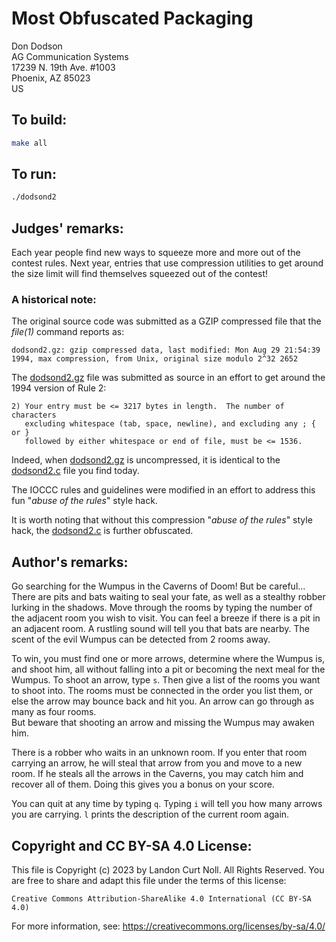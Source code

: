 # Most Obfuscated Packaging

Don Dodson  
AG Communication Systems  
17239 N. 19th Ave. #1003  
Phoenix, AZ 85023    
US  

## To build:

```sh
make all
```

## To run:

```sh
./dodsond2
```

## Judges' remarks:

Each year people find new ways to squeeze more and more out of the
contest rules.  Next year, entries that use compression utilities
to get around the size limit will find themselves squeezed out of
the contest!

### A historical note:

The original source code was submitted as a GZIP compressed file
that the _file(1)_ command reports as:

```
dodsond2.gz: gzip compressed data, last modified: Mon Aug 29 21:54:39 1994, max compression, from Unix, original size modulo 2^32 2652
```

The [dodsond2.gz](dodsond2.gz) file was submitted as source
in an effort to get around the 1994 version of Rule 2:

```
2) Your entry must be <= 3217 bytes in length.  The number of characters
   excluding whitespace (tab, space, newline), and excluding any ; { or }
   followed by either whitespace or end of file, must be <= 1536.
```

Indeed, when [dodsond2.gz](dodsond2.gz) is uncompressed, it is identical
to the [dodsond2.c](dodsond2.c) file you find today.

The IOCCC rules and guidelines were modified in an effort to address
this fun "_abuse of the rules_" style hack.

It is worth noting that without this compression "_abuse of the rules_"
style hack, the [dodsond2.c](dodsond2.c) is further obfuscated.

## Author's remarks:

Go searching for the Wumpus in the Caverns of Doom!  But be careful...
There are pits and bats waiting to seal your fate, as well as a 
stealthy robber lurking in the shadows.  Move through the rooms by 
typing the number of the adjacent room you wish to visit.  You can 
feel a breeze if there is a pit in an adjacent room.  A rustling sound 
will tell you that bats are nearby.  The scent of the evil Wumpus can 
be detected from 2 rooms away.

To win, you must find one or more arrows, determine where the Wumpus 
is, and shoot him, all without falling into a pit or becoming the 
next meal for the Wumpus.  To shoot an arrow, type `s`.  Then give a 
list of the rooms you want to shoot into.  The rooms must be 
connected in the order you list them, or else the arrow may bounce 
back and hit you.  An arrow can go through as many as four rooms.  
But beware that shooting an arrow and missing the Wumpus may
awaken him.

There is a robber who waits in an unknown room. If you enter
that room carrying an arrow, he will steal that arrow from you
and move to a new room.  If he steals all the arrows in the
Caverns, you may catch him and recover all of them.  Doing this
gives you a bonus on your score.

You can quit at any time by typing `q`.  Typing `i` will tell
you how many arrows you are carrying.  `l` prints the description
of the current room again.

## Copyright and CC BY-SA 4.0 License:

This file is Copyright (c) 2023 by Landon Curt Noll.  All Rights Reserved.
You are free to share and adapt this file under the terms of this license:

    Creative Commons Attribution-ShareAlike 4.0 International (CC BY-SA 4.0)

For more information, see: https://creativecommons.org/licenses/by-sa/4.0/
